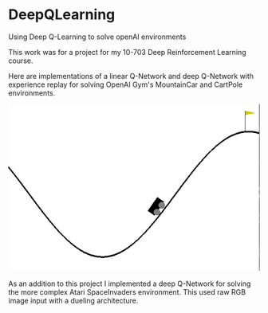 # DeepQLearning
Using Deep Q-Learning to solve openAI environments

This work was for a project for my 10-703 Deep Reinforcement Learning course.

Here are implementations of a linear Q-Network and deep Q-Network with experience replay for solving OpenAI Gym's MountainCar and CartPole environments.

![Alt text](media/solved_mountaincar.gif?raw=true "Solved MountainCar")

As an addition to this project I implemented a deep Q-Network for solving the more complex Atari SpaceInvaders environment. This used raw RGB image input with a dueling architecture.
